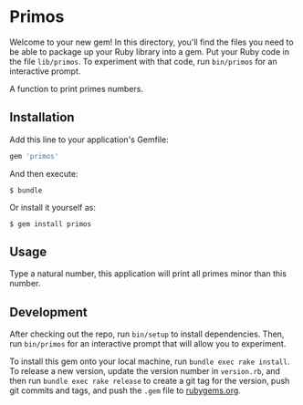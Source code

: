 # Primos

Welcome to your new gem! In this directory, you'll find the files you need to be able to package up your Ruby library into a gem. Put your Ruby code in the file `lib/primos`. To experiment with that code, run `bin/primos` for an interactive prompt.

A function to print primes numbers.

## Installation

Add this line to your application's Gemfile:

```ruby
gem 'primos'
```

And then execute:

    $ bundle

Or install it yourself as:

    $ gem install primos

## Usage

Type a natural number, this application will print all primes minor than this number.

## Development

After checking out the repo, run `bin/setup` to install dependencies. Then, run `bin/primos` for an interactive prompt that will allow you to experiment.

To install this gem onto your local machine, run `bundle exec rake install`. To release a new version, update the version number in `version.rb`, and then run `bundle exec rake release` to create a git tag for the version, push git commits and tags, and push the `.gem` file to [rubygems.org](https://rubygems.org).

